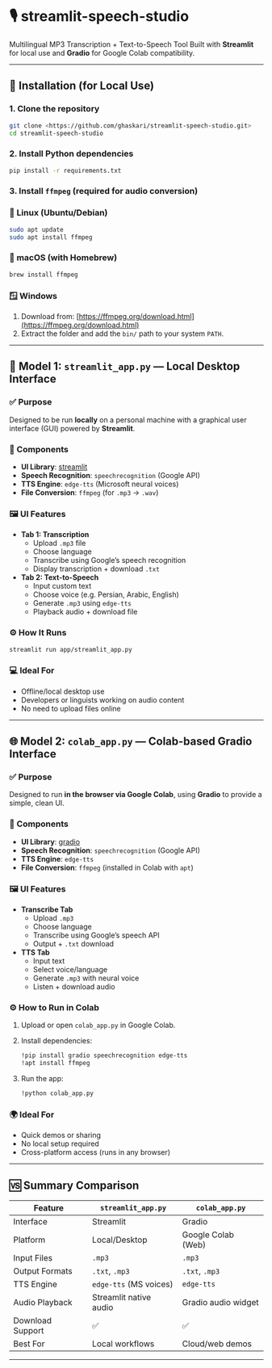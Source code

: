 # 🎙️ streamlit-speech-studio

Multilingual MP3 Transcription + Text-to-Speech Tool
Built with **Streamlit** for local use and **Gradio** for Google Colab compatibility.

---

## 🔧 Installation (for Local Use)

### 1. Clone the repository

```bash
git clone <https://github.com/ghaskari/streamlit-speech-studio.git>
cd streamlit-speech-studio
```

### 2. Install Python dependencies

```bash
pip install -r requirements.txt
```

### 3. Install `ffmpeg` (required for audio conversion)

### 🐧 Linux (Ubuntu/Debian)

```bash
sudo apt update
sudo apt install ffmpeg
```

### 🍎 macOS (with Homebrew)

```bash
brew install ffmpeg
```

### 🪟 Windows

1. Download from: [https://ffmpeg.org/download.html](https://ffmpeg.org/download.html)
2. Extract the folder and add the `bin/` path to your system `PATH`.

---

## 🧠 Model 1: `streamlit_app.py` — Local Desktop Interface

### ✅ Purpose

Designed to be run **locally** on a personal machine with a graphical user interface (GUI) powered by **Streamlit**.

### 🧩 Components

- **UI Library**: [streamlit](https://streamlit.io/)
- **Speech Recognition**: `speechrecognition` (Google API)
- **TTS Engine**: `edge-tts` (Microsoft neural voices)
- **File Conversion**: `ffmpeg` (for `.mp3` → `.wav`)

### 🖼️ UI Features

- **Tab 1: Transcription**
    - Upload `.mp3` file
    - Choose language
    - Transcribe using Google’s speech recognition
    - Display transcription + download `.txt`
- **Tab 2: Text-to-Speech**
    - Input custom text
    - Choose voice (e.g. Persian, Arabic, English)
    - Generate `.mp3` using `edge-tts`
    - Playback audio + download file

### ⚙️ How It Runs

```bash
streamlit run app/streamlit_app.py
```

### 💻 Ideal For

- Offline/local desktop use
- Developers or linguists working on audio content
- No need to upload files online

---

## 🌐 Model 2: `colab_app.py` — Colab-based Gradio Interface

### ✅ Purpose

Designed to run **in the browser via Google Colab**, using **Gradio** to provide a simple, clean UI.

### 🧩 Components

- **UI Library**: [gradio](https://www.gradio.app/)
- **Speech Recognition**: `speechrecognition` (Google API)
- **TTS Engine**: `edge-tts`
- **File Conversion**: `ffmpeg` (installed in Colab with `apt`)

### 🖼️ UI Features

- **Transcribe Tab**
    - Upload `.mp3`
    - Choose language
    - Transcribe using Google’s speech API
    - Output + `.txt` download
- **TTS Tab**
    - Input text
    - Select voice/language
    - Generate `.mp3` with neural voice
    - Listen + download audio

### ⚙️ How to Run in Colab

1. Upload or open `colab_app.py` in Google Colab.
2. Install dependencies:
    
    ```bash
    !pip install gradio speechrecognition edge-tts
    !apt install ffmpeg
    ```
    
3. Run the app:
    
    ```bash
    !python colab_app.py
    ```
    

### 🌍 Ideal For

- Quick demos or sharing
- No local setup required
- Cross-platform access (runs in any browser)

---

## 🆚 Summary Comparison

| Feature | `streamlit_app.py` | `colab_app.py` |
| --- | --- | --- |
| Interface | Streamlit | Gradio |
| Platform | Local/Desktop | Google Colab (Web) |
| Input Files | `.mp3` | `.mp3` |
| Output Formats | `.txt`, `.mp3` | `.txt`, `.mp3` |
| TTS Engine | `edge-tts` (MS voices) | `edge-tts` |
| Audio Playback | Streamlit native audio | Gradio audio widget |
| Download Support | ✅ | ✅ |
| Best For | Local workflows | Cloud/web demos |

---